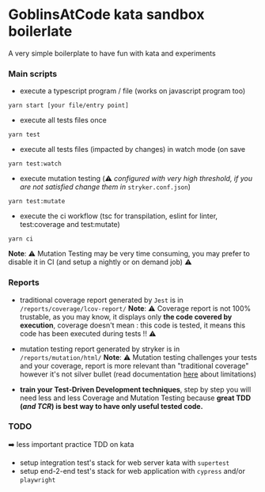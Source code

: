 # GoblinsAtCode kata sandbox boilerlate

A very simple boilerplate to have fun with kata and experiments

### Main scripts

- execute a typescript program / file (works on javascript program too) 
```shell
yarn start [your file/entry point]
```

- execute all tests files once 
```shell
yarn test
```

- execute all tests files (impacted by changes) in watch mode (on save 
```shell
yarn test:watch
```

- execute mutation testing (:warning: _configured with very high threshold, if you are not satisfied change them in_ `stryker.conf.json`)
```shell
yarn test:mutate
```

- execute the ci workflow (tsc for transpilation, eslint for linter, test:coverage and test:mutate) 
```shell
yarn ci
```

__Note__: :warning: Mutation Testing may be very time consuming, you may prefer to disable it in CI (and setup a nightly or on demand job) :warning:

### Reports

- traditional coverage report generated by `Jest` is in `/reports/coverage/lcov-report/`
__Note__: :warning: Coverage report is not 100% trustable, as you may know, it displays only **the code covered by execution**, coverage doesn't mean : this code is tested, it means this code has been executed during tests !! :warning:

- mutation testing report generated by stryker is in `/reports/mutation/html/`
__Note__: :warning: Mutation testing challenges your tests and your coverage, report is more relevant than "traditional coverage" however it's not silver bullet (read documentation [here](https://stryker-mutator.io/) about limitations)

- **train your Test-Driven Development techniques**, step by step you will need less and less Coverage and Mutation Testing because **great TDD (_and TCR_) is best way to have only useful tested code.** 
### TODO

:arrow_right: less important practice TDD on kata

- setup integration test's stack for web server kata with `supertest`
- setup end-2-end test's stack for web application with `cypress` and/or `playwright`
